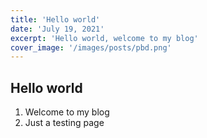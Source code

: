 ```yaml
---
title: 'Hello world'
date: 'July 19, 2021'
excerpt: 'Hello world, welcome to my blog'
cover_image: '/images/posts/pbd.png'
---
```


## Hello world

1. Welcome to my blog
2. Just a testing page